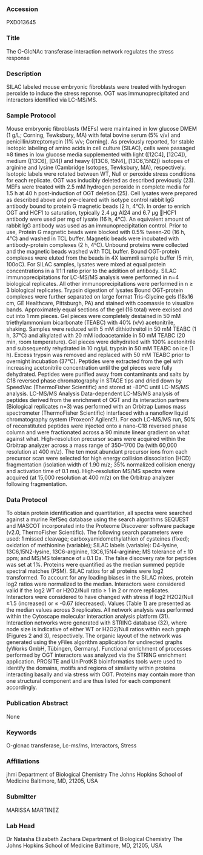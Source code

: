 ### Accession
PXD013645

### Title
The O-GlcNAc transferase interaction network regulates the stress response

### Description
SILAC labeled mouse embryonic fibroblasts were treated with hydrogen peroxide to induce the stress reponse. OGT was immunoprecipitated and interactors identified via LC-MS/MS.

### Sample Protocol
Mouse embryonic fibroblasts (MEFs) were maintained in low glucose DMEM (1 g/L; Corning, Tewksbury, MA) with fetal bovine serum (5% v/v) and penicillin/streptomycin (1% v/v; Corning). As previously reported, for stable isotopic labeling of amino acids in cell culture (SILAC), cells were passaged ≥8 times in low glucose media supplemented with light ([12C4], [12C4]), medium ([13C6], [D4]) and heavy ([13C6, 15N4], [13C6,15N2]) isotopes of arginine and lysine (Cambridge Isotopes, Tewksbury, MA), respectively. Isotopic labels were rotated between WT, Null or peroxide stress conditions for each replicate. OGT was inducibly deleted as described previously (23). MEFs were treated with 2.5 mM hydrogen peroxide in complete media for 1.5 h at 40 h post-induction of OGT deletion (25).  Cell lysates were prepared as described above and pre-cleared with isotype control rabbit IgG antibody bound to protein G magnetic beads (2 h, 4°C). In order to enrich OGT and HCF1 to saturation, typically 2.4 µg Al24 and 6.7 µg HCF1 antibody were used per mg of lysate (16 h, 4°C). An equivalent amount of rabbit IgG antibody was used as an immunoprecipitation control. Prior to use, Protein G magnetic beads were blocked with 0.5% tween-20 (16 h, 4°C) and washed in TCL buffer. Magnetic beads were incubated with antibody-protein complexes (2 h, 4°C). Unbound proteins were collected and the magnetic beads washed with TCL buffer. Bound OGT-protein complexes were eluted from the beads in 4X laemmli sample buffer (5 min, 100oC). For SILAC samples, lysates were mixed at equal protein concentrations in a 1:1:1 ratio prior to the addition of antibody. SILAC immunoprecipitations for LC-MS/MS analysis were performed in n=4 biological replicates. All other immunoprecipitations were performed in n ≥ 3 biological replicates.  Trypsin digestion of lysates Bound OGT-protein complexes were further separated on large format   Tris-Glycine gels (18x16 cm, GE Healthcare, Pittsburgh, PA) and stained with coomassie to visualize bands. Approximately equal sections of the gel (16 total) were excised and cut into 1 mm pieces. Gel pieces were completely destained in 50 mM triethylammonium bicarbonate (TEABC) with 40% (v/v) acetonitrile, shaking. Samples were reduced with 5 mM dithiothreitol in 50 mM TEABC (1 h, 37°C) and alkylated with 20 mM iodoacetamide in 50 mM TEABC (20 min, room temperature). Gel pieces were dehydrated with 100% acetonitrile and subsequently rehydrated in 10 ng/µL trypsin in 50 mM TEABC on ice (1 h). Excess trypsin was removed and replaced with 50 mM TEABC prior to overnight incubation (37°C). Peptides were extracted from the gel with increasing acetonitrile concentration until the gel pieces were fully dehydrated. Peptides were purified away from contaminants and salts by C18 reversed phase chromatography in STAGE tips and dried down by SpeedVac (ThermoFisher Scientific) and stored at -80°C until LC-MS/MS analysis.  LC-MS/MS Analysis  Data-dependent LC-MS/MS analysis of peptides derived from the enrichment of OGT and its interaction partners (Biological replicates n=3) was performed with an Orbitrap Lumos mass spectrometer (ThermoFisher Scientific) interfaced with a nanoflow liquid chromatography system (Proxeon? Agilent?). For each LC-MS/MS run, 50% of reconstituted peptides were injected onto a nano-C18 reversed phase column and were fractionated across a 90 minute linear gradient on what against what. High-resolution precursor scans were acquired within the Orbitrap analyzer across a mass range of 350–1700 Da (with 60,000 resolution at 400 m/z). The ten most abundant precursor ions from each precursor scan were selected for high energy collision dissociation (HCD) fragmentation (isolation width of 1.90 m/z; 35% normalized collision energy and activation time of 0.1 ms). High-resolution MS/MS spectra were acquired (at 15,000 resolution at 400 m/z) on the Orbitrap analyzer following fragmentation.

### Data Protocol
To obtain protein identification and quantitation, all spectra were searched against a murine RefSeq database using the search algorithms SEQUEST and MASCOT incorporated into the Proteome Discoverer software package (v2.0, ThermoFisher Scientific). The following search parameters were used: 1 missed cleavage; carboxyamidomethylathion of cysteines (fixed); oxidation of methionine (variable); SILAC labels (variable): D4-lysine, 13C6,15N2-lysine, 13C6-arginine, 13C6,15N4-arginine; MS tolerance of ± 10 ppm; and MS/MS tolerance of ± 0.1 Da. The false discovery rate for peptides was set at 1%. Proteins were quantified as the median summed peptide spectral matches (PSM).  SILAC ratios for all proteins were log2 transformed. To account for any loading biases in the SILAC mixes, protein log2 ratios were normalized to the median. Interactors were considered valid if the log2 WT or H2O2/Null ratio ≥ 1 in 2 or more replicates. Interactors were considered to have changed with stress if log2 H2O2/Null ≥1.5 (increased) or ≤ -0.67 (decreased). Values (Table 1) are presented as the median values across 3 replicates. All network analysis was performed within the Cytoscape molecular interaction analysis platform (31). Interaction networks were generated with STRING database (32), where node size is indicative of either WT or H2O2/Null ratios within each graph (Figures 2 and 3), respectively. The organic layout of the network was generated using the yFiles algorithm application for undirected graphs (yWorks GmbH, Tübingen, Germany). Functional enrichment of processes performed by OGT interactors was analyzed via the STRING enrichment application.  PROSITE and UniProtKB bioinformatics tools were used to identify the domains, motifs and regions of similarity within proteins interacting basally and via stress with OGT. Proteins may contain more than one structural component and are thus listed for each component accordingly.

### Publication Abstract
None

### Keywords
O-glcnac transferase, Lc-ms/ms, Interactors, Stress

### Affiliations
jhmi
Department of Biological Chemistry The Johns Hopkins School of Medicine Baltimore, MD, 21205, USA

### Submitter
MARISSA MARTINEZ

### Lab Head
Dr Natasha Elizabeth Zachara
Department of Biological Chemistry The Johns Hopkins School of Medicine Baltimore, MD, 21205, USA


